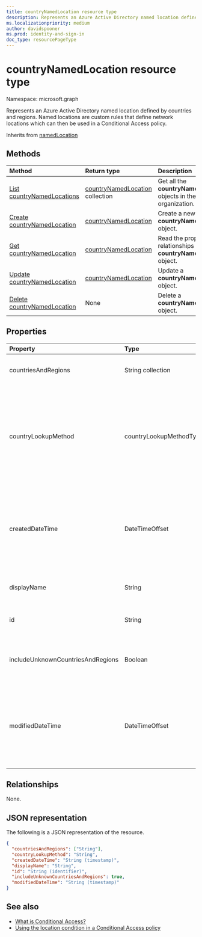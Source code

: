 ```yaml
---
title: countryNamedLocation resource type
description: Represents an Azure Active Directory named location defined by countries and regions. Named locations are custom rules that define network locations which can then be used in a Conditional Access policy.
ms.localizationpriority: medium
author: davidspooner
ms.prod: identity-and-sign-in
doc_type: resourcePageType
---
```


# countryNamedLocation resource type

Namespace: microsoft.graph

Represents an Azure Active Directory named location defined by countries and regions. Named locations are custom rules that define network locations which can then be used in a Conditional Access policy.

Inherits from [namedLocation](../resources/namedLocation.md)

## Methods

| Method                                                                             | Return type                                                | Description                                                                 |
| :--------------------------------------------------------------------------------- | :--------------------------------------------------------- | :-------------------------------------------------------------------------- |
| [List countryNamedLocations](../api/conditionalaccessroot-list-namedlocations.md)  | [countryNamedLocation](countryNamedLocation.md) collection | Get all the **countryNamedLocation** objects in the organization.           |
| [Create countryNamedLocation](../api/conditionalaccessroot-post-namedlocations.md) | [countryNamedLocation](countryNamedLocation.md)            | Create a new **countryNamedLocation** object.                               |
| [Get countryNamedLocation](../api/countrynamedlocation-get.md)                     | [countryNamedLocation](countrynamedlocation.md)            | Read the properties and relationships of a **countryNamedLocation** object. |
| [Update countryNamedLocation](../api/countrynamedlocation-update.md)               | [countryNamedLocation](countrynamedlocation.md)            | Update a **countryNamedLocation** object.                                   |
| [Delete countryNamedLocation](../api/countrynamedlocation-delete.md)               | None                                                       | Delete a **countryNamedLocation** object.                                   |

## Properties

| Property                          | Type                    | Description                                                                                                                                                                                                                                                              |
| :-------------------------------- | :---------------------- | :----------------------------------------------------------------------------------------------------------------------------------------------------------------------------------------------------------------------------------------------------------------------- |
| countriesAndRegions               | String collection       | List of countries and/or regions in two-letter format specified by ISO 3166-2. Required.                                                                                                                                                                                 |
| countryLookupMethod               | countryLookupMethodType | Determines what method is used to decide which country the user is located in. Possible values are `clientIpAddress`(default) and `authenticatorAppGps`. Note: `authenticatorAppGps` is not yet supported in the Microsoft Cloud for US Government.                      |
| createdDateTime                   | DateTimeOffset          | The Timestamp type represents creation date and time of the location using ISO 8601 format and is always in UTC time. For example, midnight UTC on Jan 1, 2014 is `2014-01-01T00:00:00Z`. Read-only. Inherited from [namedLocation](../resources/namedLocation.md).      |
| displayName                       | String                  | Human-readable name of the location. Required. Inherited from [namedLocation](../resources/namedLocation.md).                                                                                                                                                            |
| id                                | String                  | Identifier of a namedLocation object. Read-only. Inherited from [namedLocation](../resources/namedLocation.md).                                                                                                                                                          |
| includeUnknownCountriesAndRegions | Boolean                 | `true` if IP addresses that don't map to a country or region should be included in the named location. Optional. Default value is `false`.                                                                                                                               |
| modifiedDateTime                  | DateTimeOffset          | The Timestamp type represents last modified date and time of the location using ISO 8601 format and is always in UTC time. For example, midnight UTC on Jan 1, 2014 is `2014-01-01T00:00:00Z`. Read-only. Inherited from [namedLocation](../resources/namedLocation.md). |

## Relationships

None.

## JSON representation

The following is a JSON representation of the resource.

<!-- {
  "blockType": "resource",
  "optionalProperties": [

  ],
  "@odata.type": "microsoft.graph.countryNamedLocation"
}-->

```json
{
  "countriesAndRegions": ["String"],
  "countryLookupMethod": "String",
  "createdDateTime": "String (timestamp)",
  "displayName": "String",
  "id": "String (identifier)",
  "includeUnknownCountriesAndRegions": true,
  "modifiedDateTime": "String (timestamp)"
}
```

## See also

+ [What is Conditional Access?](/azure/active-directory/conditional-access/overview)
+ [Using the location condition in a Conditional Access policy](/azure/active-directory/conditional-access/location-condition)

<!-- uuid: 16cd6b66-4b1a-43a1-adaf-3a886856ed98
2019-02-04 14:57:30 UTC -->

<!-- {
  "type": "#page.annotation",
  "description": "countryNamedLocation resource",
  "keywords": "",
  "section": "documentation",
  "tocPath": ""
}-->
